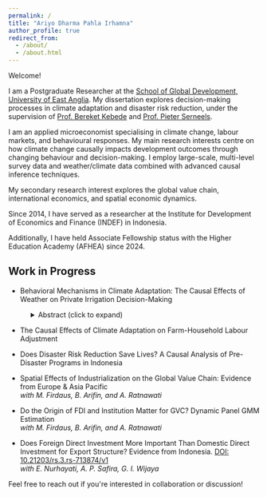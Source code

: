 ```yaml
---
permalink: /
title: "Ariyo Dharma Pahla Irhamna"
author_profile: true
redirect_from: 
  - /about/
  - /about.html
---
```



Welcome!

I am a Postgraduate Researcher at the [School of Global Development, University of East Anglia](https://www.uea.ac.uk/about/school-of-global-development). My dissertation explores decision-making processes in climate adaptation and disaster risk reduction, under the supervision of [Prof. Bereket Kebede](https://sites.google.com/view/bereket-kebede/profile) and [Prof. Pieter Serneels](https://sites.google.com/site/pieterserneels/about-me?authuser=0).

I am an applied microeconomist specialising in climate change, labour markets, and behavioural responses. My main research interests centre on how climate change causally impacts development outcomes through changing behaviour and decision-making. I employ large-scale, multi-level survey data and weather/climate data combined with advanced causal inference techniques.

My secondary research interest explores the global value chain, international economics, and spatial economic dynamics.

Since 2014, I have served as a researcher at the Institute for Development of Economics and Finance (INDEF) in Indonesia. 

Additionally, I have held Associate Fellowship status with the Higher Education Academy (AFHEA) since 2024.


## Work in Progress

- Behavioral Mechanisms in Climate Adaptation: The Causal Effects of Weather on Private Irrigation Decision-Making
  <details style="margin-left: 1.5em;">
    <summary class="expand-abstract">Abstract (click to expand)</summary>
    <p>
    <em>Ariyo Irhamna. Manuscript under review.</em><br>
    <strong>Abstract:</strong><br>
    The behavioral foundations of adaptation decisions under normal weather variability remain understudied. Most smallholder farmers experience frequent, moderate weather fluctuations in the short term rather than rare extreme events, and these everyday variations shape adaptation choices over time. This is particularly pronounced for private irrigation, where farmers autonomously decide the timing and type of irrigation based on local conditions. Using panel data from 17,443 household-year observations in rural Thailand and Vietnam (2007–2017), we estimate a correlated random effects logit model with an autoregressive distributed lag structure to identify causal effects, addressing unobserved heterogeneity and state dependence. The results are robust across pooled logit, random effects, and fixed effects specifications. We find predominantly reactive adaptation: farmers respond to contemporaneous weather conditions, with prior irrigation experience strongly predicting current adoption, while lagged weather signals have no significant effect. Robustness checks using temperature and precipitation yield inconsistent patterns, but results with a water balance index (SPEI) are strong and consistent, highlighting the importance of integrated climate indicators in analyzing adaptation. These findings provide evidence that adaptation is shaped by immediate conditions and experience, informing policies to support first-time irrigation adoption and to strengthen anticipatory resilience under climate variability.
    </p>
    <p><em>Keywords:</em> Climate adaptation, private irrigation adoption, weather variability, panel data, agricultural economics</p>
    <p><em>JEL Classification:</em> Q12, Q15, Q54, C23, O13</p>
  </details>
  
- The Causal Effects of Climate Adaptation on Farm-Household Labour Adjustment
- Does Disaster Risk Reduction Save Lives? A Causal Analysis of Pre-Disaster Programs in Indonesia
- Spatial Effects of Industrialization on the Global Value Chain: Evidence from Europe & Asia Pacific  
  _with M. Firdaus, B. Arifin, and A. Ratnawati_
- Do the Origin of FDI and Institution Matter for GVC? Dynamic Panel GMM Estimation  
  _with M. Firdaus, B. Arifin, and A. Ratnawati_
- Does Foreign Direct Investment More Important Than Domestic Direct Investment for Export Structure? Evidence from Indonesia. [DOI: 10.21203/rs.3.rs-713874/v1](https://doi.org/10.21203/rs.3.rs-713874/v1)  
  _with E. Nurhayati, A. P. Safira, G. I. Wijaya_



Feel free to reach out if you're interested in collaboration or discussion!

